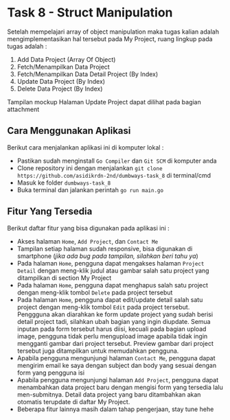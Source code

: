 # Task 8 - Struct Manipulation

Setelah mempelajari array of object manipulation maka tugas kalian adalah mengimplementasikan hal tersebut pada My Project, ruang lingkup pada tugas adalah :

1. Add Data Project (Array Of Object)
2. Fetch/Menampilkan Data Project
3. Fetch/Menampilkan Data Detail Project (By Index)
4. Update Data Project (By Index)
5. Delete Data Project (By Index)

Tampilan mockup Halaman Update Project dapat dilihat pada bagian attachment

## Cara Menggunakan Aplikasi

Berikut cara menjalankan aplikasi ini di komputer lokal :

- Pastikan sudah menginstall `Go Compiler` dan `Git SCM` di komputer anda
- Clone repository ini dengan menjalankan `git clone https://github.com/asidikrdn-2nd/dumbways-task_8` di terminal/cmd
- Masuk ke folder `dumbways-task_8`
- Buka terminal dan jalankan perintah `go run main.go`

## Fitur Yang Tersedia

Berikut daftar fitur yang bisa digunakan pada aplikasi ini :

- Akses halaman `Home`, `Add Project`, dan `Contact Me`
- Tampilan setiap halaman sudah responsive, bisa digunakan di smartphone (*jika ada bug pada tampilan, silahkan beri tahu ya*)
- Pada halaman `Home`, pengguna dapat mengakses halaman `Project Detail` dengan meng-klik judul atau gambar salah satu project yang ditampilkan di section My Project
- Pada halaman `Home`, pengguna dapat menghapus salah satu project dengan meng-klik tombol `Delete` pada project tersebut
- Pada halaman `Home`, pengguna dapat edit/update detail salah satu project dengan meng-klik tombol `Edit` pada project tersebut. Penggguna akan diarahkan ke form update project yang sudah berisi detail project tadi, silahkan ubah bagian yang ingin diupdate. Semua inputan pada form tersebut harus diisi, kecuali pada bagian upload image, pengguna tidak perlu mengupload image apabila tidak ingin mengganti gambar dari project tersebut. Preview gambar dari project tersebut juga ditampilkan untuk memudahkan pengguna.
- Apabila pengguna mengunjungi halaman `Contact Me`, pengguna dapat mengirim email ke saya dengan subject dan body yang sesuai dengan form yang pengguna isi
- Apabila pengguna mengunjungi halaman `Add Project`, pengguna dapat menambahkan data project baru dengan mengisi form yang tersedia lalu men-submitnya. Detail data project yang baru ditambahkan akan otomatis terupdate di daftar My Project.
- Beberapa fitur lainnya masih dalam tahap pengerjaan, stay tune hehe
